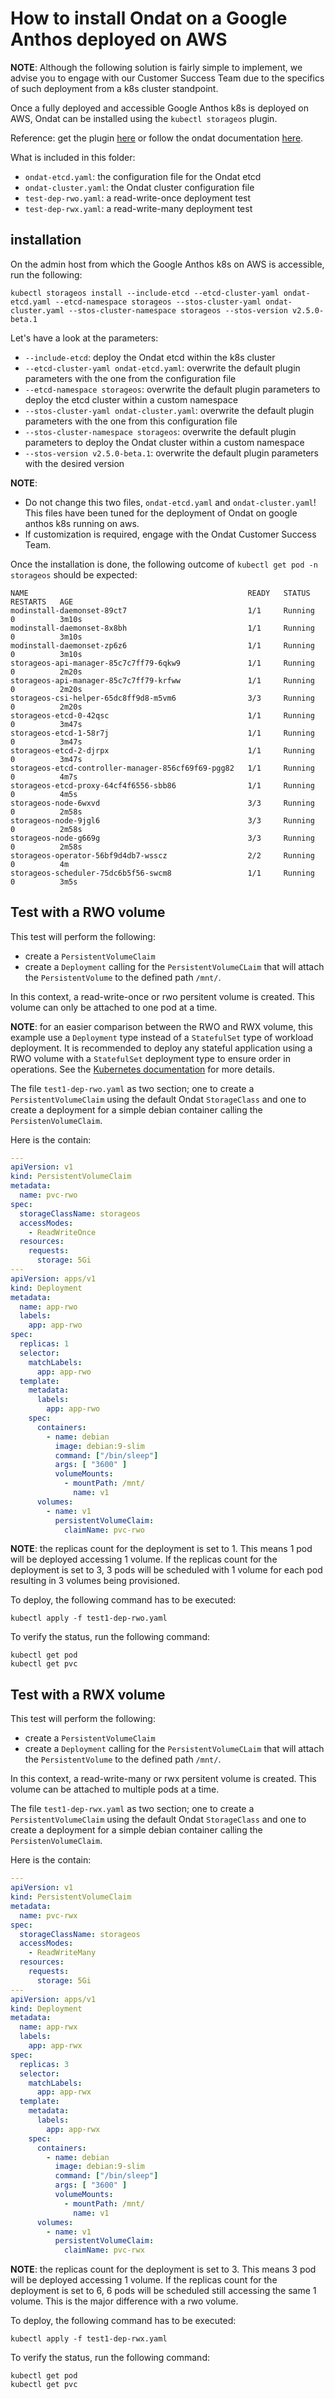 # How to install Ondat on a Google Anthos deployed on AWS
**NOTE**: Although the following solution is fairly simple to implement, we advise you to engage with our Customer Success Team due to the specifics of such deployment from a k8s cluster standpoint.

Once a fully deployed and accessible Google Anthos k8s is deployed on AWS, Ondat can be installed using the ```kubectl storageos``` plugin. 

Reference: get the plugin [here](https://github.com/storageos/kubectl-storageos) or follow the ondat documentation [here](https://docs.ondat.io/v2.5/docs/install/kubernetes/#install-the-storageos-kubectl-plugin).

What is included in this folder:  
- ```ondat-etcd.yaml```: the configuration file for the Ondat etcd
- ```ondat-cluster.yaml```: the Ondat cluster configuration file 
- ```test-dep-rwo.yaml```: a read-write-once deployment test
- ```test-dep-rwx.yaml```: a read-write-many deployment test 

## installation
On the admin host from which the Google Anthos k8s on AWS is accessible, run the following: 

```shell
kubectl storageos install --include-etcd --etcd-cluster-yaml ondat-etcd.yaml --etcd-namespace storageos --stos-cluster-yaml ondat-cluster.yaml --stos-cluster-namespace storageos --stos-version v2.5.0-beta.1
```

Let's have a look at the parameters:
- ```--include-etcd```: deploy the Ondat etcd within the k8s cluster
- ```--etcd-cluster-yaml ondat-etcd.yaml```: overwrite the default plugin parameters with the one from the configuration file 
- ```--etcd-namespace storageos```: overwrite the default plugin parameters to deploy the etcd cluster within a custom namespace
- ```--stos-cluster-yaml ondat-cluster.yaml```: overwrite the default plugin parameters with the one from this configuration file
- ```--stos-cluster-namespace storageos```: overwrite the default plugin parameters to deploy the Ondat cluster within a custom namespace
- ```--stos-version v2.5.0-beta.1```: overwrite the default plugin parameters with the desired version

**NOTE**:  
- Do not change this two files, ```ondat-etcd.yaml``` and ```ondat-cluster.yaml```! This files have been tuned for the deployment of Ondat on google anthos k8s running on aws. 
- If customization is required, engage with the Ondat Customer Success Team.

Once the installation is done, the following outcome of ```kubectl get pod -n storageos```
 should be expected:

```
NAME                                                 READY   STATUS    RESTARTS   AGE
modinstall-daemonset-89ct7                           1/1     Running   0          3m10s
modinstall-daemonset-8x8bh                           1/1     Running   0          3m10s
modinstall-daemonset-zp6z6                           1/1     Running   0          3m10s
storageos-api-manager-85c7c7ff79-6qkw9               1/1     Running   0          2m20s
storageos-api-manager-85c7c7ff79-krfww               1/1     Running   0          2m20s
storageos-csi-helper-65dc8ff9d8-m5vm6                3/3     Running   0          2m20s
storageos-etcd-0-42qsc                               1/1     Running   0          3m47s
storageos-etcd-1-58r7j                               1/1     Running   0          3m47s
storageos-etcd-2-djrpx                               1/1     Running   0          3m47s
storageos-etcd-controller-manager-856cf69f69-pgg82   1/1     Running   0          4m7s
storageos-etcd-proxy-64cf4f6556-sbb86                1/1     Running   0          4m5s
storageos-node-6wxvd                                 3/3     Running   0          2m58s
storageos-node-9jgl6                                 3/3     Running   0          2m58s
storageos-node-g669g                                 3/3     Running   0          2m58s
storageos-operator-56bf9d4db7-wsscz                  2/2     Running   0          4m
storageos-scheduler-75dc6b5f56-swcm8                 1/1     Running   0          3m5s
```

## Test with a RWO volume
This test will perform the following:
- create a ```PersistentVolumeClaim``` 
- create a ```Deployment``` calling for the ```PersistentVolumeCLaim``` that will attach the ```PersistentVolume``` to the defined path ```/mnt/```. 

In this context, a read-write-once or rwo persitent volume is created. This volume can only be attached to one pod at a time. 

**NOTE**: for an easier comparison between the RWO and RWX volume, this example use a ```Deployment``` type instead of a ```StatefulSet``` type of workload deployment. It is recommended to deploy any stateful application using a RWO volume with a ```StatefulSet``` deployment type to ensure order in operations. See the [Kubernetes documentation](https://kubernetes.io/docs/concepts/workloads/controllers/statefulset/) for more details.

The file ```test1-dep-rwo.yaml``` as two section; one to create a ```PersistentVolumeClaim``` using the default Ondat ```StorageClass``` and one to create a deployment for a simple debian container calling the ```PersistenVolumeClaim```.

Here is the contain: 
```YAML
---
apiVersion: v1
kind: PersistentVolumeClaim
metadata:
  name: pvc-rwo
spec:
  storageClassName: storageos
  accessModes:
    - ReadWriteOnce
  resources:
    requests:
      storage: 5Gi
---
apiVersion: apps/v1
kind: Deployment
metadata:
  name: app-rwo
  labels:
    app: app-rwo
spec:
  replicas: 1
  selector:
    matchLabels:
      app: app-rwo
  template:
    metadata:
      labels:
        app: app-rwo
    spec:
      containers:
        - name: debian
          image: debian:9-slim
          command: ["/bin/sleep"]
          args: [ "3600" ]
          volumeMounts:
            - mountPath: /mnt/
              name: v1
      volumes:
        - name: v1
          persistentVolumeClaim:
            claimName: pvc-rwo
```

**NOTE**: the replicas count for the deployment is set to 1. This means 1 pod will be deployed accessing 1 volume. If the replicas count for the deployment is set to 3, 3 pods will be scheduled with 1 volume for each pod resulting in 3 volumes being provisioned. 

To deploy, the following command has to be executed: 
```
kubectl apply -f test1-dep-rwo.yaml
```

To verify the status, run the following command:
```
kubectl get pod
kubectl get pvc
```


## Test with a RWX volume
This test will perform the following:
- create a ```PersistentVolumeClaim``` 
- create a ```Deployment``` calling for the ```PersistentVolumeCLaim``` that will attach the ```PersistentVolume``` to the defined path ```/mnt/```. 

In this context, a read-write-many or rwx persitent volume is created. This volume can be attached to multiple pods at a time. 

The file ```test1-dep-rwx.yaml``` as two section; one to create a ```PersistentVolumeClaim``` using the default Ondat ```StorageClass``` and one to create a deployment for a simple debian container calling the ```PersistenVolumeClaim```.

Here is the contain: 
```YAML
---
apiVersion: v1
kind: PersistentVolumeClaim
metadata:
  name: pvc-rwx
spec:
  storageClassName: storageos
  accessModes:
    - ReadWriteMany
  resources:
    requests:
      storage: 5Gi
---
apiVersion: apps/v1
kind: Deployment
metadata:
  name: app-rwx
  labels:
    app: app-rwx
spec:
  replicas: 3
  selector:
    matchLabels:
      app: app-rwx
  template:
    metadata:
      labels:
        app: app-rwx
    spec:
      containers:
        - name: debian
          image: debian:9-slim
          command: ["/bin/sleep"]
          args: [ "3600" ]
          volumeMounts:
            - mountPath: /mnt/
              name: v1
      volumes:
        - name: v1
          persistentVolumeClaim:
            claimName: pvc-rwx

```

**NOTE**: the replicas count for the deployment is set to 3. This means 3 pod will be deployed accessing 1 volume. If the replicas count for the deployment is set to 6, 6 pods will be scheduled still accessing the same 1 volume. This is the major difference with a rwo volume.  

To deploy, the following command has to be executed: 
```
kubectl apply -f test1-dep-rwx.yaml
```
To verify the status, run the following command:
```
kubectl get pod
kubectl get pvc
```
